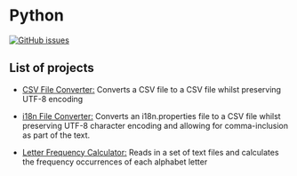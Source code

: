 # Python

[![GitHub issues](https://img.shields.io/github/issues/Carla-de-Beer/Python.svg?style=flat-square)](https://github.com/Carla-de-Beer/Processing/issues)

## List of projects

* [CSV File Converter:](https://github.com/Carla-de-Beer/Python/tree/master/CSV%20File%20Converter) Converts a CSV file to a CSV file whilst preserving UTF-8 encoding

* [i18n File Converter:](https://github.com/Carla-de-Beer/Python/tree/master/i18n%20File%20Converter) Converts an i18n.properties file to a CSV file whilst preserving UTF-8 character encoding and allowing for comma-inclusion as part of the text.

* [Letter Frequency Calculator:](https://github.com/Carla-de-Beer/Python/tree/master/Letter%20Frequency%20Calculator) Reads in a set of text files and calculates the frequency occurrences of each alphabet letter
